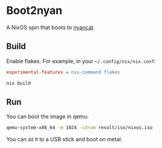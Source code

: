 # Boot2nyan

A NixOS spin that boots to [nyancat](https://github.com/klange/nyancat).

## Build

Enable flakes. For example, in your `~/.config/nix/nix.conf`:

```ini
experimental-features = nix-command flakes
``` 

```sh
nix build
```

## Run

You can boot the image in qemu:

```sh
qemu-system-x86_64 -m 1024 -cdrom result/iso/nixos.iso
```

You can `dd` it to a USB stick and boot on metal.

